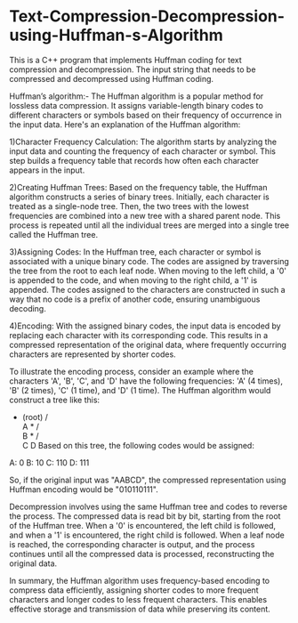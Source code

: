 # Text-Compression-Decompression-using-Huffman-s-Algorithm
 This is a C++ program that implements Huffman coding for text compression and decompression. The input string that needs to be compressed and decompressed using Huffman coding. 
 
 
 
Huffman’s algorithm:-
The Huffman algorithm is a popular method for lossless data compression. It assigns variable-length binary codes to different characters or symbols based on their frequency of occurrence in the input data. Here's an explanation of the Huffman algorithm:

1)Character Frequency Calculation: The algorithm starts by analyzing the input data and counting the frequency of each character or symbol. This step builds a frequency table that records how often each character appears in the input.

2)Creating Huffman Trees: Based on the frequency table, the Huffman algorithm constructs a series of binary trees. Initially, each character is treated as a single-node tree. Then, the two trees with the lowest frequencies are combined into a new tree with a shared parent node. This process is repeated until all the individual trees are merged into a single tree called the Huffman tree.

3)Assigning Codes: In the Huffman tree, each character or symbol is associated with a unique binary code. The codes are assigned by traversing the tree from the root to each leaf node. When moving to the left child, a '0' is appended to the code, and when moving to the right child, a '1' is appended. The codes assigned to the characters are constructed in such a way that no code is a prefix of another code, ensuring unambiguous decoding.

4)Encoding: With the assigned binary codes, the input data is encoded by replacing each character with its corresponding code. This results in a compressed representation of the original data, where frequently occurring characters are represented by shorter codes.

To illustrate the encoding process, consider an example where the characters 'A', 'B', 'C', and 'D' have the following frequencies: 'A' (4 times), 'B' (2 times), 'C' (1 time), and 'D' (1 time). The Huffman algorithm would construct a tree like this:

   * (root)
   / \
  A   *
     / \
    B   *
       / \
      C   D
Based on this tree, the following codes would be assigned:

A: 0
B: 10
C: 110
D: 111

So, if the original input was "AABCD", the compressed representation using Huffman encoding would be "010110111".

Decompression involves using the same Huffman tree and codes to reverse the process. The compressed data is read bit by bit, starting from the root of the Huffman tree. When a '0' is encountered, the left child is followed, and when a '1' is encountered, the right child is followed. When a leaf node is reached, the corresponding character is output, and the process continues until all the compressed data is processed, reconstructing the original data.

In summary, the Huffman algorithm uses frequency-based encoding to compress data efficiently, assigning shorter codes to more frequent characters and longer codes to less frequent characters. This enables effective storage and transmission of data while preserving its content.
